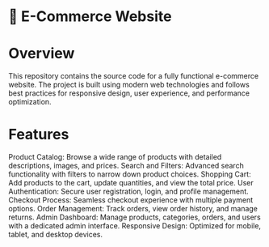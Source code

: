 # 🛒 E-Commerce Website
# Overview
This repository contains the source code for a fully functional e-commerce website. The project is built using modern web technologies and follows best practices for responsive design, user experience, and performance optimization.

# Features
Product Catalog: Browse a wide range of products with detailed descriptions, images, and prices.
Search and Filters: Advanced search functionality with filters to narrow down product choices.
Shopping Cart: Add products to the cart, update quantities, and view the total price.
User Authentication: Secure user registration, login, and profile management.
Checkout Process: Seamless checkout experience with multiple payment options.
Order Management: Track orders, view order history, and manage returns.
Admin Dashboard: Manage products, categories, orders, and users with a dedicated admin interface.
Responsive Design: Optimized for mobile, tablet, and desktop devices.
